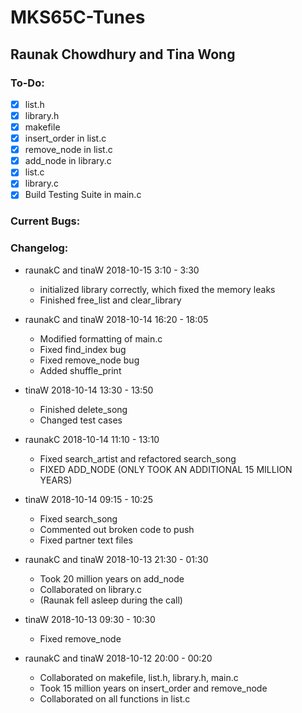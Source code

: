 # MKS65C-Tunes
## Raunak Chowdhury and Tina Wong

### To-Do:
- [X] list.h
- [X] library.h
- [X] makefile
- [X] insert_order in list.c
- [X] remove_node in list.c
- [X] add_node in library.c
- [X] list.c
- [X] library.c
- [X] Build Testing Suite in main.c

### Current Bugs:

### Changelog:
- raunakC and tinaW 2018-10-15 3:10 - 3:30
  - initialized library correctly, which fixed the memory leaks
  - Finished free_list and clear_library

- raunakC and tinaW 2018-10-14 16:20 - 18:05
  - Modified formatting of main.c
  - Fixed find_index bug
  - Fixed remove_node bug
  - Added shuffle_print

- tinaW 2018-10-14 13:30 - 13:50
  - Finished delete_song
  - Changed test cases

- raunakC 2018-10-14 11:10 - 13:10
  - Fixed search_artist and refactored search_song
  - FIXED ADD_NODE (ONLY TOOK AN ADDITIONAL 15 MILLION YEARS)

- tinaW 2018-10-14 09:15 - 10:25
  - Fixed search_song
  - Commented out broken code to push
  - Fixed partner text files

- raunakC and tinaW 2018-10-13 21:30 - 01:30
  - Took 20 million years on add_node
  - Collaborated on library.c
  - (Raunak fell asleep during the call)

- tinaW 2018-10-13 09:30 - 10:30
  - Fixed remove_node

- raunakC and tinaW 2018-10-12 20:00 - 00:20
  - Collaborated on makefile, list.h, library.h, main.c
  - Took 15 million years on insert_order and remove_node
  - Collaborated on all functions in list.c
